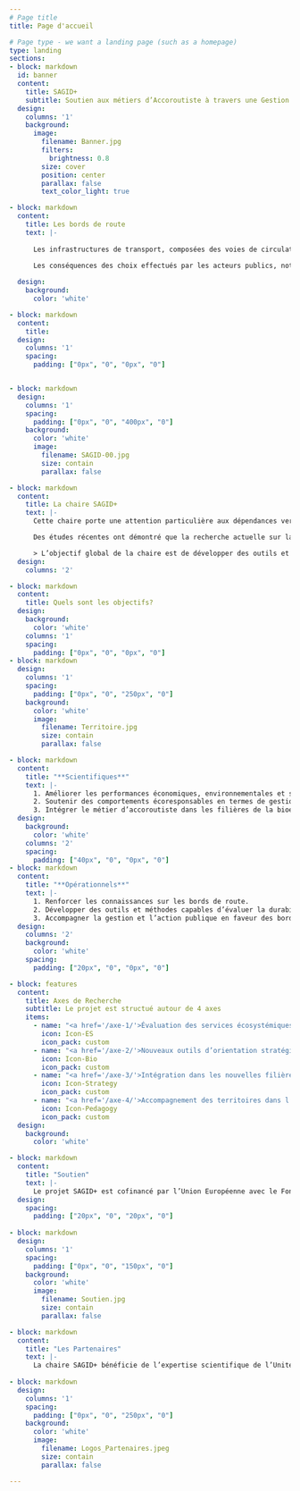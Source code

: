 ```yaml
---
# Page title
title: Page d'accueil

# Page type - we want a landing page (such as a homepage)
type: landing
sections:
- block: markdown
  id: banner
  content:
    title: SAGID+
    subtitle: Soutien aux métiers d’Accoroutiste à travers une Gestion Intégrale et Durable des dépendances vertes      
  design:
    columns: '1'
    background: 
      image: 
        filename: Banner.jpg
        filters:
          brightness: 0.8
        size: cover
        position: center  
        parallax: false
        text_color_light: true

- block: markdown
  content:    
    title: Les bords de route
    text: |-
      
      Les infrastructures de transport, composées des voies de circulation et de leurs dépendances vertes, sont au cœur des préoccupations liées au développement durable des territoires. Elles impliquent simultanément des sujets liés à la préservation de l’environnement, ainsi que des éléments d’ordre économique associés au transport, à la sécurité routière et au cadre de vie entre autres.

      Les conséquences des choix effectués par les acteurs publics, notamment en termes d’aménagement et d’entretien de ces espaces, se répercutent sur le long terme. En effet, une infrastructure de transport doit garantir un service aux usagers, notamment en matière d’accessibilité, temps de transport, confort, sécurité, tout en s’intégrant dans son environnement. Ces fonctions sociales, économiques et environnementales dépendent de la bonne qualité du milieu et donc des pratiques de gestion mises en œuvre sur le territoire.
      
  design:
    background:
      color: 'white'

- block: markdown
  content:    
    title:    
  design:
    columns: '1'
    spacing:
      padding: ["0px", "0", "0px", "0"]    


- block: markdown    
  design:
    columns: '1'    
    spacing:
      padding: ["0px", "0", "400px", "0"]
    background: 
      color: 'white'
      image: 
        filename: SAGID-00.jpg
        size: contain
        parallax: false

- block: markdown
  content:    
    title: La chaire SAGID+
    text: |-
      Cette chaire porte une attention particulière aux dépendances vertes (bords de route) et s’intéresse à la **mise en place d’une gestion durable de ces espaces végétalisés**, ayant la capacité de mitiger les impacts négatifs des routes sur la biodiversité et jouer un rôle fondamental pour son maintien. Cependant, à l’heure actuelle, les diverses parties prenantes à l’échelle d’un territoire ne disposent pas de méthodologies/modèles opérationnels leur permettant de prendre en compte et d’évaluer simultanément l’ensemble des enjeux évoqués préalablement. 

      Des études récentes ont démontré que la recherche actuelle sur la gestion des bords de route était abordée de manière fragmentée et disciplinaire. Elles ont également mis en évidence un manque de modèles formels permettant la prise en compte de la complexité d’un tel système et l’intégration des données provenant de sources et de disciplines diverses.

      > L’objectif global de la chaire est de développer des outils et méthodes dits « clés en main » capables d’évaluer la durabilité des pratiques mises en œuvre lors du processus de décision soutenus par l’intelligence artificielle, pour ensuite contribuer à l’intégration du métier dans les filières de la bioéconomie et à l’évolution des comportements écoresponsables.
  design:
    columns: '2'

- block: markdown
  content:    
    title: Quels sont les objectifs?    
  design:
    background:
      color: 'white'
    columns: '1'
    spacing:
      padding: ["0px", "0", "0px", "0"]    
- block: markdown    
  design:
    columns: '1'    
    spacing:
      padding: ["0px", "0", "250px", "0"]
    background: 
      color: 'white'
      image: 
        filename: Territoire.jpg
        size: contain
        parallax: false

- block: markdown
  content:    
    title: "**Scientifiques**"
    text: |-
      1. Améliorer les performances économiques, environnementales et socio-territoriales des bords de route
      2. Soutenir des comportements écoresponsables en termes de gestion des bords de route
      3. Intégrer le métier d’accoroutiste dans les filières de la bioéconomie
  design:
    background: 
      color: 'white'
    columns: '2'
    spacing:
      padding: ["40px", "0", "0px", "0"]    
- block: markdown
  content:    
    title: "**Opérationnels**"
    text: |-
      1. Renforcer les connaissances sur les bords de route.
      2. Développer des outils et méthodes capables d’évaluer la durabilité des pratiques de gestion des bords de route.
      3. Accompagner la gestion et l’action publique en faveur des bords de route.
  design:
    columns: '2'
    background: 
      color: 'white'
    spacing:
      padding: ["20px", "0", "0px", "0"]  

- block: features
  content:
    title: Axes de Recherche
    subtitle: Le projet est structué autour de 4 axes
    items:
      - name: "<a href='/axe-1/'>Évaluation des services écosystémiques rendus par les bords de route</a>"     
        icon: Icon-ES
        icon_pack: custom
      - name: "<a href='/axe-2/'>Nouveaux outils d’orientation stratégique et d’accompagnement à la prise de décision</a>"
        icon: Icon-Bio
        icon_pack: custom
      - name: "<a href='/axe-3/'>Intégration dans les nouvelles filières de la bioéconomie</a>"
        icon: Icon-Strategy
        icon_pack: custom
      - name: "<a href='/axe-4/'>Accompagnement des territoires dans l’évolution des pratiques</a>"
        icon: Icon-Pedagogy
        icon_pack: custom  
  design:
    background:
      color: 'white'      

- block: markdown
  content:    
    title: "Soutien"
    text: |-
      Le projet SAGID+ est cofinancé par l’Union Européenne avec le Fonds Européen de Développement régional à hauteur de 409 500 €, par le groupe ACTIBAC et la Métropole du Grand Nancy. Il contribue à l’ambition collective « Des Hommes et Des Arbres, les racines de demain », labellisée Territoire d’Innovation. Il a également obtenu la labellisation « Solar Impulse Efficient Solution Label »
  design:
    spacing:
      padding: ["20px", "0", "20px", "0"]  
    
- block: markdown    
  design:
    columns: '1'    
    spacing:
      padding: ["0px", "0", "150px", "0"]
    background: 
      color: 'white'
      image: 
        filename: Soutien.jpg
        size: contain
        parallax: false

- block: markdown
  content:    
    title: "Les Partenaires"
    text: |-
      La chaire SAGID+ bénéficie de l’expertise scientifique de l’Unité de Recherche ERPI (Equipe de Recherche sur les Processus Innovatifs) de l’Université de Lorraine, de l’Unité Mixte de Recherche SILVA, sous cotutelle Université de Lorraine, AgroParisTech, INRAE, l’Unité Mixte de Recherche LORIA (Laboratoire lorrain de Recherche en Informatique et ses Applications) sous cotutelle Université de Lorraine, CNRS, INRIA et de l’ENSGSI. Elle bénéficie également de l’expertise industrielle du groupe ACTIBAC, spécialisé dans la gestion des dépendances vertes par l’intermédiaire des entreprises NOREMAT et ACCOPILOT.
    
- block: markdown    
  design:
    columns: '1'    
    spacing:
      padding: ["0px", "0", "250px", "0"]
    background: 
      color: 'white'
      image: 
        filename: Logos_Partenaires.jpeg
        size: contain
        parallax: false

---
```


